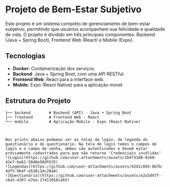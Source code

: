 # Projeto de Bem-Estar Subjetivo

Este projeto é um sistema completo de gerenciamento de bem-estar subjetivo, permitindo que usuários acompanhem sua felicidade e qualidade de vida. O projeto é dividido em três principais componentes: Backend (Java + Spring Boot), Frontend Web (React) e Mobile (Expo).

## Tecnologias

- **Docker**: Containerização dos serviços.
- **Backend**: Java + Spring Boot, com uma API RESTful.
- **Frontend Web**: React para a interface web.
- **Mobile**: Expo (React Native) para a aplicação móvel.

## Estrutura do Projeto

```plaintext
├── backend        # Backend (API) - Java + Spring Boot
├── frontend       # Frontend Web - React
└── mobile         # Aplicação Mobile - Expo (React Native)



Nos prints abaixo podemos ver as telas de login, de legenda do questionário e do questionário. Na tela de login temos o campos de login e o campo de senha, ambos são autenticados e devem estar previamente cadastrados para que não retorne 'Credenciais inválidas'
![Login](https://github.com/user-attachments/assets/1b473180-0160-42e7-be61-5840e50df635)
![Legendas](https://github.com/user-attachments/assets/42d1c893-6bfb-4df5-9b4f-e538c1dc20a8)
![Questionário](https://github.com/user-attachments/assets/e2a3d47f-c6a5-4207-a7ea-27411018cab5)
